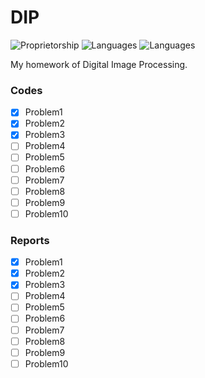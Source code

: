 # DIP
![Proprietorship](https://img.shields.io/badge/Proprietorship-Private-orange.svg)
![Languages](https://img.shields.io/badge/Languages-Matlab-blue.svg)
![Languages](https://img.shields.io/badge/Languages-Tex-blue.svg)

My homework of Digital Image Processing.
### Codes

- [x] Problem1
- [x] Problem2
- [x] Problem3
- [ ] Problem4
- [ ] Problem5
- [ ] Problem6
- [ ] Problem7
- [ ] Problem8
- [ ] Problem9
- [ ] Problem10

### Reports
- [x] Problem1
- [x] Problem2
- [x] Problem3
- [ ] Problem4
- [ ] Problem5
- [ ] Problem6
- [ ] Problem7
- [ ] Problem8
- [ ] Problem9
- [ ] Problem10
